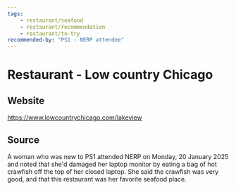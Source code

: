 ```yaml
---
tags:
    - restaurant/seafood
    - restaurant/recommendation
    - restaurant/to-try
recommended-by: "PS1 - NERP attendee"
---
```


# Restaurant - Low country Chicago

## Website
https://www.lowcountrychicago.com/lakeview
## Source
A woman who was new to PS1 attended NERP on Monday, 20 January 2025 and noted that she'd damaged her laptop monitor by eating a bag of hot crawfish off the top of her closed laptop.  She said the crawfish was very good, and that this restaurant was her favorite seafood place. 